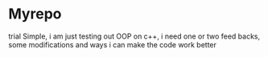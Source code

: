 # Myrepo
trial
Simple, i am just testing out OOP on c++, i need one or two feed backs, some modifications and ways i can make the code work better
